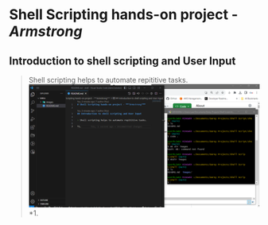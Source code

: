# Shell Scripting hands-on project - ***Armstrong***

## Introduction to shell scripting and User Input

> Shell scripting helps to automate repititive tasks.
![git bash](images/start.png)
*1. 